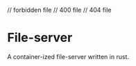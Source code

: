 // forbidden file
// 400 file
// 404 file

# File-server

A container-ized file-server written in rust.



